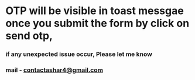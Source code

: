 # OTP will be visible in toast messgae once you submit the form by click on send otp, 

### if any unexpected issue occur, Please let me know
### mail - contactashar4@gmail.com
